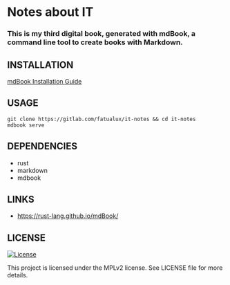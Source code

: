 # Notes about IT

### This is my third digital book, generated with mdBook, a command line tool to create books with Markdown.

## INSTALLATION

[mdBook Installation Guide](https://rust-lang.github.io/mdBook/guide/installation.html)

## USAGE

```
git clone https://gitlab.com/fatualux/it-notes && cd it-notes
mdbook serve
```

## DEPENDENCIES

- rust
- markdown
- mdbook

## LINKS

- https://rust-lang.github.io/mdBook/

## LICENSE

[![License](https://img.shields.io/badge/License-MozillaPublicLicense%20v2-blue.svg)](https://www.mozilla.org/en-US/MPL/2.0)

This project is licensed under the MPLv2 license.
See LICENSE file for more details.
